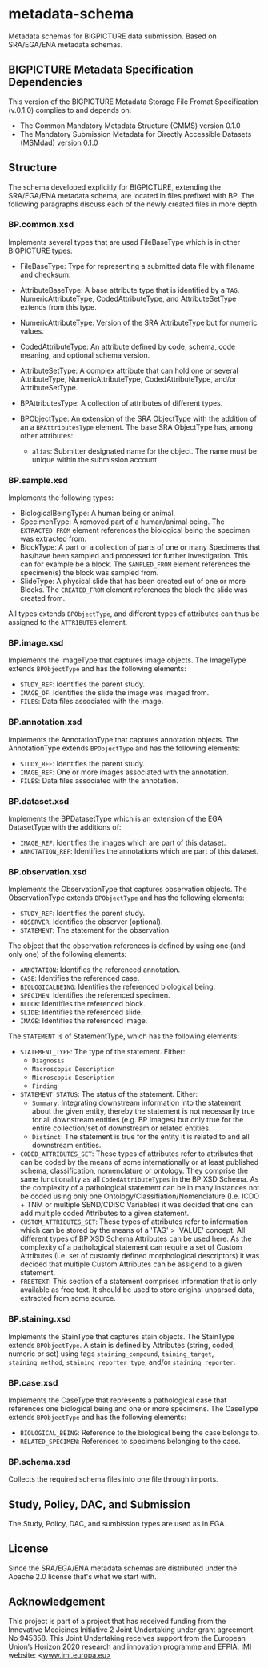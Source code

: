 # metadata-schema

Metadata schemas for BIGPICTURE data submission. Based on SRA/EGA/ENA metadata schemas.

## BIGPICTURE Metadata Specification Dependencies

This version of the BIGPICTURE Metadata Storage File Fromat Specification (v.0.1.0) complies to and depends on:

- The Common Mandatory Metadata Structure (CMMS) version 0.1.0
- The Mandatory Submission Metadata for Directly Accessible Datasets (MSMdad) version 0.1.0

## Structure

The schema developed explicitly for BIGPICTURE, extending the SRA/EGA/ENA metadata schema, are located in files prefixed with BP. The following paragraphs discuss each of the newly created files in more depth.

### BP.common.xsd

Implements several types that are used FileBaseType which is in other BIGPICTURE types:

- FileBaseType: Type for representing a submitted data file with filename and checksum.
- AttributeBaseType: A base attribute type that is identified by a `TAG`. NumericAttributeType, CodedAttributeType, and AttributeSetType extends from this type.
- NumericAttributeType: Version of the SRA AttributeType but for numeric values.
- CodedAttributeType: An attribute defined by code, schema, code meaning, and optional schema version.
- AttributeSetType: A complex attribute that can hold one or several AttributeType, NumericAttributeType, CodedAttributeType, and/or AttributeSetType.
- BPAttributesType: A collection of attributes of different types.
- BPObjectType: An extension of the SRA ObjectType with the addition of an a `BPAttributesType` element. The base SRA ObjectType has, among other attributes:

  - `alias`: Submitter designated name for the object. The name must be unique within the submission account.

### BP.sample.xsd

Implements the following types:

- BiologicalBeingType: A human being or animal.
- SpecimenType: A removed part of a human/animal being. The `EXTRACTED_FROM` element references the biological being the specimen was extracted from.
- BlockType: A part or a collection of parts of one or many Specimens that has/have been sampled and processed for further investigation. This can for example be a block. The `SAMPLED_FROM` element references the specimen(s) the block was sampled from.
- SlideType: A physical slide that has been created out of one or more Blocks. The `CREATED_FROM` element references the block the slide was created from.

All types extends `BPObjectType`, and different types of attributes can thus be assigned to the `ATTRIBUTES` element.

### BP.image.xsd

Implements the ImageType that captures image objects. The ImageType extends `BPObjectType` and has the following elements:

- `STUDY_REF`: Identifies the parent study.
- `IMAGE_OF`: Identifies the slide the image was imaged from.
- `FILES`: Data files associated with the image.

### BP.annotation.xsd

Implements the AnnotationType that captures annotation objects. The AnnotationType extends `BPObjectType` and has the following elements:

- `STUDY_REF`: Identifies the parent study.
- `IMAGE_REF`: One or more images associated with the annotation.
- `FILES`: Data files associated with the annotation.

### BP.dataset.xsd

Implements the BPDatasetType which is an extension of the EGA DatasetType with the additions of:

- `IMAGE_REF`: Identifies the images which are part of this dataset.
- `ANNOTATION_REF`: Identifies the annotations which are part of this dataset.

### BP.observation.xsd

Implements the ObservationType that captures observation objects. The ObservationType extends `BPObjectType` and has the following elements:

- `STUDY_REF`: Identifies the parent study.
- `OBSERVER`: Identifies the observer (optional).
- `STATEMENT`: The statement for the observation.

The object that the observation references is defined by using one (and only one) of the following elements:

- `ANNOTATION`: Identifies the referenced annotation.
- `CASE`: Identifies the referenced case.
- `BIOLOGICALBEING`: Identifies the referenced biological being.
- `SPECIMEN`: Identifies the referenced specimen.
- `BLOCK`: Identifies the referenced block.
- `SLIDE`: Identifies the referenced slide.
- `IMAGE`: Identifies the referenced image.

The `STATEMENT` is of StatementType, which has the following elements:

- `STATEMENT_TYPE`: The type of the statement. Either:
  - `Diagnosis`
  - `Macroscopic Description`
  - `Microscopic Description`
  - `Finding`
- `STATEMENT_STATUS`: The status of the statement. Either:
  - `Summary`: Integrating downstream information into the statement about the given entity, thereby the statement is not necessarily true for all downstream entities (e.g. BP Images) but only true for the entire collection/set of downstream or related entities.
  - `Distinct`: The statement is true for the entity it is related to and all downstream entities.
- `CODED_ATTRIBUTES_SET`: These types of attributes refer to attributes that can be coded by the means of some internationally or at least published schema, classification, nomenclature or ontology. They comprise the same functionality as all `CodedAttributeTypes` in the BP XSD Schema. As the complexity of a pathological statement can be in many instances not be coded using only one Ontology/Classifiation/Nomenclature (I.e. ICDO + TNM or multiple SEND/CDISC Variables) it was decided that one can add multiple coded Attributes to a given statement.
- `CUSTOM_ATTRIBUTES_SET`: These types of attributes refer to information which can be stored by the means of a 'TAG' > 'VALUE' concept. All different types of BP XSD Schema Attributes can be used here.  As the complexity of a pathological statement can require a set of Custom Attributes (I.e. set of customly defined morphological descriptors) it was decided that multiple Custom Attributes can be assigend to a given statement.
- `FREETEXT`: This section of a statement comprises information that is only available as free text. It should be used to store original unparsed data, extracted from some source.

### BP.staining.xsd

Implements the StainType that captures stain objects. The StainType extends `BPObjectType`. A stain is defined by Attributes (string, coded, numeric or set) using tags `staining_compound`, `taining_target`, `staining_method`, `staining_reporter_type`, and/or `staining_reporter`.

### BP.case.xsd

Implements the CaseType that represents a pathological case that references one biological being and one or more specimens. The CaseType extends `BPObjectType` and has the following elements:

- `BIOLOGICAL_BEING`: Reference to the biological being the case belongs to.
- `RELATED_SPECIMEN`: References to specimens belonging to the case.

### BP.schema.xsd

Collects the required schema files into one file through imports.

## Study, Policy, DAC, and Submission

The Study, Policy, DAC, and sumbission types are used as in EGA.

## License

Since the SRA/EGA/ENA metadata schemas are distributed under the Apache 2.0 license that's what we start with.

## Acknowledgement

This project is part of a project that has received funding from the Innovative Medicines Initiative 2 Joint Undertaking under grant agreement No 945358. This Joint Undertaking receives support from the European Union’s Horizon 2020 research and innovation programme and EFPIA. IMI website: <www.imi.europa.eu>

